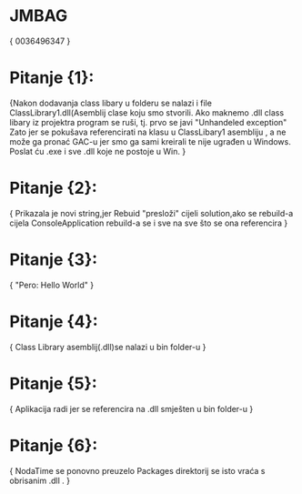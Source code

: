 # JMBAG
{ 0036496347 }
# Pitanje {1}:
{Nakon dodavanja class libary u folderu se nalazi i file ClassLibrary1.dll(Asemblij clase koju smo stvorili. 
 Ako maknemo .dll class libary iz projektra program se ruši, tj. prvo se javi "Unhandeled exception" 
 Zato jer se pokušava referencirati na klasu u ClassLibary1 asembliju , a ne može ga pronać GAC-u jer smo ga sami kreirali te nije ugrađen u Windows.
 Poslat ću .exe i sve .dll koje ne postoje u Win.
 } 
# Pitanje {2}:
{
Prikazala je novi string,jer Rebuid "presloži" cijeli solution,ako se rebuild-a cijela ConsoleApplication rebuild-a se i sve na sve što se ona referencira
}
# Pitanje {3}:
{
"Pero: Hello World"
}
# Pitanje {4}:
{
 Class Library asemblij(.dll)se nalazi u bin folder-u
}
# Pitanje {5}:
{
Aplikacija radi jer se referencira na .dll smješten u bin folder-u
}
# Pitanje {6}:
{
NodaTime se ponovno preuzelo 
Packages direktorij se isto vraća s obrisanim .dll .
}
